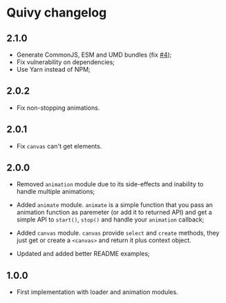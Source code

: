 # Quivy changelog

## 2.1.0
- Generate CommonJS, ESM and UMD bundles (fix [#4](https://github.com/VitorLuizC/quivy/issues/4));
- Fix vulnerability on dependencies;
- Use Yarn instead of NPM;

## 2.0.2
- Fix non-stopping animations.

## 2.0.1
- Fix `canvas` can't get elements.

## 2.0.0
- Removed `animation` module due to its side-effects and inability to handle
  multiple animations;

- Added `animate` module. `animate` is a simple function that you pass an
  animation function as paremeter (or add it to returned API) and get a simple
  API to `start()`, `stop()` and handle your `animation` callback;

- Added `canvas` module. `canvas` provide `select` and `create` methods, they
  just get or create a `<canvas>` and return it plus context object.

- Updated and added better README examples;

## 1.0.0
- First implementation with loader and animation modules.

